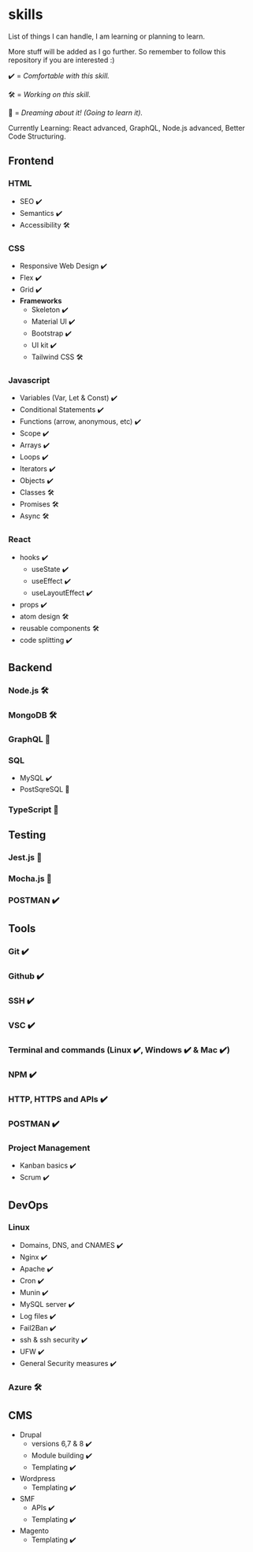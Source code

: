 # skills
List of things I can handle, I am learning or planning to learn. 
 
More stuff will be added as I go further. So remember to follow this repository if you are interested :) 
 
 ✔️ = _Comfortable with this skill._ 
 
 🛠️ = _Working on this skill._ 
 
 💭 = _Dreaming about it! (Going to learn it)._ 
 
 
Currently Learning: React advanced, GraphQL, Node.js advanced, Better Code Structuring. 
 
## Frontend
### HTML
- SEO ✔️
- Semantics ✔️
- Accessibility 🛠️
 
### CSS
- Responsive Web Design ✔️
- Flex ✔️
- Grid ✔️
- **Frameworks**
    - Skeleton ✔️ 
    - Material UI ✔️
    - Bootstrap ✔️
    - UI kit ✔️
    - Tailwind CSS 🛠️ 
 
### Javascript
- Variables (Var, Let & Const) ✔️
- Conditional Statements ✔️
- Functions (arrow, anonymous, etc) ✔️
- Scope ✔️
- Arrays ✔️
- Loops ✔️
- Iterators ✔️
- Objects ✔️
- Classes 🛠️
- Promises 🛠️
- Async 🛠️

### React
- hooks ✔️
    - useState ✔️
    - useEffect ✔️
    - useLayoutEffect ✔️
- props ✔️
- atom design 🛠️
- reusable components 🛠️
- code splitting ✔️ 
 
## Backend
### Node.js 🛠️
### MongoDB 🛠️
### GraphQL 💭
### SQL 
- MySQL ✔️ 
- PostSqreSQL 💭
### TypeScript 💭 
 
## Testing
### Jest.js 💭
### Mocha.js 💭
### POSTMAN ✔️ 

## Tools
### Git ✔️ 
### Github ✔️
### SSH ✔️
### VSC ✔️
### Terminal and commands (Linux ✔️, Windows ✔️ & Mac ✔️)
### NPM ✔️
### HTTP, HTTPS and APIs ✔️ 
### POSTMAN ✔️ 
### Project Management
- Kanban basics ✔️ 
- Scrum ✔️ 
 

## DevOps
### Linux
- Domains, DNS, and CNAMES ✔️
- Nginx ✔️ 
- Apache ✔️
- Cron ✔️
- Munin ✔️
- MySQL server ✔️
- Log files ✔️
- Fail2Ban ✔️
- ssh & ssh security ✔️
- UFW ✔️
- General Security measures ✔️ 
 
### Azure 🛠️ 
 
## CMS
- Drupal
    - versions 6,7 & 8 ✔️ 
    - Module building ✔️ 
    - Templating ✔️ 
- Wordpress
    - Templating ✔️ 
- SMF
    - APIs ✔️
    - Templating ✔️
- Magento 
    - Templating ✔️ 
